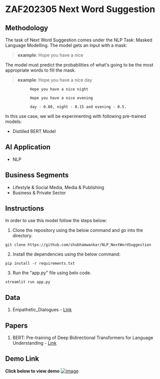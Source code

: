 # ZAF202305 Next Word Suggestion

## Methodology
The task of Next Word Suggestion comes under the NLP Task: Masked Language Modelling. The model gets an input with a mask:    

> **example**: Hope you have a nice     

The model must predict the probabilities of what's going to be the most appropriate  words to fill the mask.     

> **example**: Hope you have a nice day  

               Hope you have a nice night     
               
               Hope you have a nice evening    
               
               day - 0.80, night - 0.15 and evening - 0.5.    

In this use case, we will be experimenting with following pre-trained models:    
- Distilled BERT Model

## AI Application
- NLP

## Business Segments
- Lifestyle & Social Media, Media & Publishing
- Business & Private Sector

## Instructions
In order to use this model follow the steps below:
1. Clone the repository using the below command and go into the directory.
```
git clone https://github.com/shubhamwankar/NLP_NextWordSuggestion

```
2. Install the dependencies using the below command:
```
pip install -r requirements.txt
```

3. Run the "app.py" file using belo code.
```
streamlit run app.py
```

## Data
1. Empathetic_Dialogues - [Link](https://huggingface.co/datasets/empathetic_dialogues)

## Papers
1. BERT: Pre-training of Deep Bidirectional Transformers for Language Understanding - [Link](https://arxiv.org/abs/1810.04805)

## Demo Link
**Click below to view demo**
[![image](next_word_suggestion_preview.jpg)](https://1drv.ms/v/s!AuQ0zVSghQNegtFDOQq2vwzjZZGJig?e=i4cgee)
